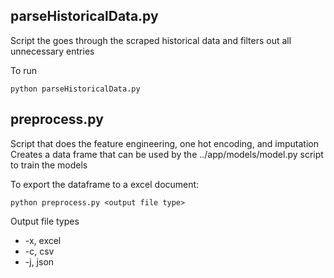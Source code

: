 
## parseHistoricalData.py

Script the goes through the scraped historical data and filters out all unnecessary entries

To run

```
python parseHistoricalData.py
```

## preprocess.py

Script that does the feature engineering, one hot encoding, and imputation
Creates a data frame that can be used by the ../app/models/model.py script to train the models


To export the dataframe to a excel document:

```
python preprocess.py <output file type>
```
Output file types
- -x, excel
- -c, csv
- -j, json